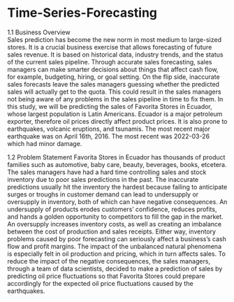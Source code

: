 # Time-Series-Forecasting

1.1 Business Overview  
Sales prediction has become the new norm in most medium to large-sized stores. It is a crucial business exercise that allows forecasting of future sales revenue. It is based on historical data, industry trends, and the status of the current sales pipeline. Through accurate sales forecasting, sales managers can make smarter decisions about things that affect cash flow, for example, budgeting, hiring, or goal setting. On the flip side, inaccurate sales forecasts leave the sales managers guessing whether the predicted sales will actually get to the quota. This could result in the sales managers not being aware of any problems in the sales pipeline in time to fix them.
In this study, we will be predicting the sales of Favorita Stores in Ecuador, whose largest population is Latin Americans. Ecuador is a major petroleum exporter, therefore oil prices directly affect product prices. It is also prone to earthquakes, volcanic eruptions, and tsunamis. The most recent major earthquake was on  April 16th, 2016. The most recent was 2022-03-26 which had minor damage.

1.2 Problem Statement
Favorita Stores in Ecuador has thousands of product families such as automotive, baby care, beauty, beverages, books, etcetera. The sales managers have had a hard time controlling sales and stock inventory due to poor sales predictions in the past. The inaccurate predictions usually hit the inventory the hardest because failing to anticipate surges or troughs in customer demand can lead to undersupply or oversupply in inventory, both of which can have negative consequences. An undersupply of products erodes customers’ confidence, reduces profits, and hands a golden opportunity to competitors to fill the gap in the market. An oversupply increases inventory costs, as well as creating an imbalance between the cost of production and sales receipts. Either way, inventory problems caused by poor forecasting can seriously affect a business’s cash flow and profit margins.
The impact of the unbalanced natural phenomena is especially felt in oil production and pricing, which in turn affects sales. To reduce the impact of the negative consequences, the sales managers, through a team of data scientists, decided to make a prediction of sales by predicting oil price fluctuations so that Favorita Stores could prepare accordingly for the expected oil price fluctuations caused by the earthquakes.

